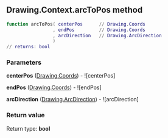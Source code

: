## Drawing.Context.arcToPos method


```lua
function arcToPos( centerPos      // Drawing.Coords
                 , endPos         // Drawing.Coords
                 , arcDirection   // Drawing.ArcDirection
                 )
// returns: bool
```


### Parameters

**centerPos** ([Drawing.Coords](../../Drawing/Coords.md)) - ![centerPos]

**endPos** ([Drawing.Coords](../../Drawing/Coords.md)) - ![endPos]

**arcDirection** ([Drawing.ArcDirection](../../Drawing/ArcDirection.md)) - ![arcDirection]

### Return value

Return type: **bool**

